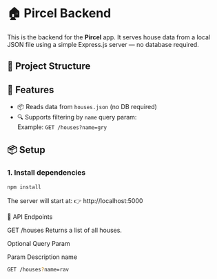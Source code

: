 # 🏠 Pircel Backend

This is the backend for the **Pircel** app. It serves house data from a local JSON file using a simple Express.js server — no database required.

## 📁 Project Structure





## 🚀 Features

- 📦 Reads data from `houses.json` (no DB required)
- 🔍 Supports filtering by `name` query param:  
  Example: `GET /houses?name=gry`

## 📦 Setup

### 1. Install dependencies

```bash
npm install
```

The server will start at:
👉 http://localhost:5000

📡 API Endpoints

GET /houses
Returns a list of all houses.

Optional Query Param

Param	Description
name
```bash
GET /houses?name=rav
```
